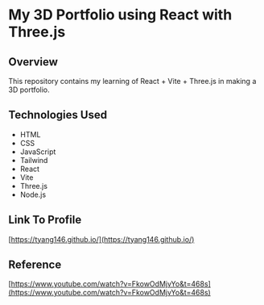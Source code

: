 # My 3D Portfolio using React with Three.js

## Overview
This repository contains my learning of React + Vite + Three.js in making a 3D portfolio.

## Technologies Used
- HTML
- CSS
- JavaScript
- Tailwind
- React
- Vite
- Three.js
- Node.js

## Link To Profile

[https://tyang146.github.io/](https://tyang146.github.io/)

## Reference

[https://www.youtube.com/watch?v=FkowOdMjvYo&t=468s](https://www.youtube.com/watch?v=FkowOdMjvYo&t=468s)
